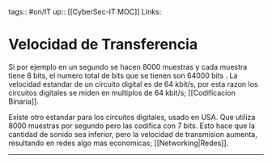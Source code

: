 tags:: #on/IT
up:: [[CyberSec-IT MOC]]
Links: 
# Velocidad de Transferencia
Si por ejemplo en un segundo se hacen 8000 muestras y cada muestra tiene 8 bits, el numero total de bits que se tienen son 64000 bits . La velocidad estandar de un circuito digital es de 64 kbit/s, por esta razon los circuitos digitales se miden en multiplos de 64 kbit/s; [[Codificacion Binaria]].

Existe otro estandar para los circuitos digitales, usado en USA. Que utiliza 8000 muestras por segundo pero las codifica con 7 bits. Esto hace que la cantidad de sonido sea inferior, pero la velocidad de transmision aumenta, resultando en redes algo mas economicas; [[Networking|Redes]].
___

